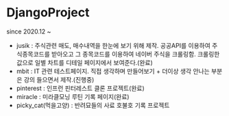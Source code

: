 # DjangoProject   
since 2020.12 ~ 
- jusik : 주식관련 매도, 매수내역을 한눈에 보기 위해 제작. 공공API를 이용하여 주식종목코드를 받아오고 그 종목코드를 이용하여 네이버 주식을 크롤링함. 크롤링한 값으로 일별 차트를 디테일 페이지에서 보여준다.(완료)
- mbit : IT 관련 테스트페이지. 직접 생각하며 만들어보기 + 더이상 생각 안나는 부분은 강의 들으면서 제작.(진행중)
- pinterest : 인프런 핀터레스트 클론 프로젝트(완료)
- miracle : 미라클모닝 루틴 기록 페이지(완료)
- picky_cat(먹을고양) : 반려묘들의 사료 호불호 기록 프로젝트

